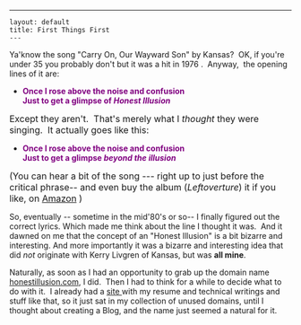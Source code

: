   ---
    layout: default
    title: First Things First
    ---
Ya'know the song "Carry On, Our Wayward Son" by Kansas?  OK, if you're under 35 you probably don't but it was a hit in 1976 .  Anyway,  the opening lines of it are: 
<p></p>
<ul>
<li><strong><font color="#800080">Once I rose above the noise and confusion<br />Just to get a glimpse of <em>Honest Illusion</em></font></strong> </li></ul>
<p><font size="+0">Except they aren't.  That's merely what I <em>thought </em>they were singing.  It actually goes like this:</font> </p>
<ul>
<li><strong><font color="#800080">Once I rose above the noise and confusion<br />Just to get a glimpse <em>beyond the illusion</em></font></strong> </li></ul>
<p><font size="+0">(You can hear a bit of the song --- right up to just before the critical phrase-- and even buy the album (<em>Leftoverture</em>) it if you like, on <a href="http://www.amazon.com/exec/obidos/ASIN/B00005JA2B/njtheatercom-20/">Amazon</a> )</font> </p>
<p>So, eventually -- sometime in the mid'80's or so-- I finally figured out the correct lyrics. Which made me think about the line I thought it was.  And it dawned on me that the concept of an "Honest Illusion" is a bit bizarre and interesting. And more importantly it was a bizarre and interesting idea that did <em>not</em> originate with Kerry Livgren of Kansas, but was <strong>all mine</strong>. </p>
<p>Naturally, as soon as I had an opportunity to grab up the domain name <a href="http://www.honestillusion.com/">honestillusion.com</a>, I did.  Then I had to think for a while to decide what to do with it.  I already had a <a href="http://www.noveltheory.com/">site </a>with my resume and technical writings and stuff like that, so it just sat in my collection of unused domains, until I thought about creating a Blog, and the name just seemed a natural for it. </p>
<p> </p>